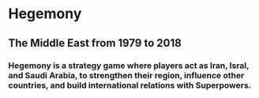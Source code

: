 # Hegemony
## The Middle East from 1979 to 2018
### Hegemony is a strategy game where players act as Iran, Isral, and Saudi Arabia, to strengthen their region, influence other countries, and build international relations with Superpowers.

